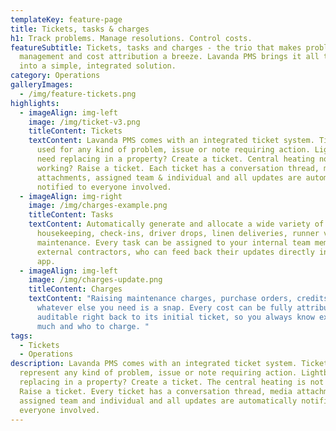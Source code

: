 ```yaml
---
templateKey: feature-page
title: Tickets, tasks & charges
h1: Track problems. Manage resolutions. Control costs.
featureSubtitle: Tickets, tasks and charges - the trio that makes problem
  management and cost attribution a breeze. Lavanda PMS brings it all together
  into a simple, integrated solution.
category: Operations
galleryImages:
  - /img/feature-tickets.png
highlights:
  - imageAlign: img-left
    image: /img/ticket-v3.png
    titleContent: Tickets
    textContent: Lavanda PMS comes with an integrated ticket system. Tickets can be
      used for any kind of problem, issue or note requiring action. Lightbulbs
      need replacing in a property? Create a ticket. Central heating not
      working? Raise a ticket. Each ticket has a conversation thread, media
      attachments, assigned team & individual and all updates are automatically
      notified to everyone involved.
  - imageAlign: img-right
    image: /img/charges-example.png
    titleContent: Tasks
    textContent: Automatically generate and allocate a wide variety of tasks around
      housekeeping, check-ins, driver drops, linen deliveries, runner visits and
      maintenance. Every task can be assigned to your internal team members or
      external contractors, who can feed back their updates directly into the
      app.
  - imageAlign: img-left
    image: /img/charges-update.png
    titleContent: Charges
    textContent: "Raising maintenance charges, purchase orders, credits, refunds and
      whatever else you need is a snap. Every cost can be fully attributed and
      auditable right back to its initial ticket, so you always know exactly how
      much and who to charge. "
tags:
  - Tickets
  - Operations
description: Lavanda PMS comes with an integrated ticket system. Tickets can be
  represent any kind of problem, issue or note requiring action. Lightbulbs need
  replacing in a property? Create a ticket. The central heating is not working?
  Raise a ticket. Every ticket has a conversation thread, media attachments,
  assigned team and individual and all updates are automatically notified to
  everyone involved.
---
```


